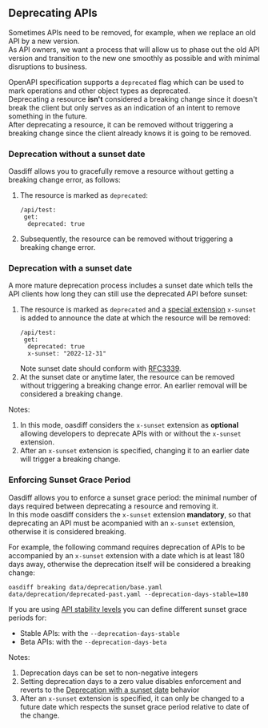 ## Deprecating APIs
Sometimes APIs need to be removed, for example, when we replace an old API by a new version.  
As API owners, we want a process that will allow us to phase out the old API version and transition to the new one smoothly as possible and with minimal disruptions to business.

OpenAPI specification supports a ```deprecated``` flag which can be used to mark operations and other object types as deprecated.  
Deprecating a resource **isn't** considered a breaking change since it doesn't break the client but only serves as an indication of an intent to remove something in the future.  
After deprecating a resource, it can be removed without triggering a breaking change since the client already knows it is going to be removed.

### Deprecation without a sunset date
Oasdiff allows you to gracefully remove a resource without getting a breaking change error, as follows:
1. The resource is marked as ```deprecated```:
   ```
   /api/test:
    get:
     deprecated: true
   ```
2. Subsequently, the resource can be removed without triggering a breaking change error.

### Deprecation with a sunset date
A more mature deprecation process includes a sunset date which tells the API clients how long they can still use the deprecated API before sunset:
1. The resource is marked as ```deprecated``` and a [special extension](https://swagger.io/specification/#specification-extensions) ```x-sunset``` is added to announce the date at which the resource will be removed:
   ```
   /api/test:
    get:
     deprecated: true
     x-sunset: "2022-12-31"
   ```
   Note sunset date should conform with [RFC3339](https://datatracker.ietf.org/doc/html/rfc3339).    
2. At the sunset date or anytime later, the resource can be removed without triggering a breaking change error. An earlier removal will be considered a breaking change.

Notes:
1. In this mode, oasdiff considers the `x-sunset` extension as **optional** allowing developers to deprecate APIs with or without the `x-sunset` extension.  
2. After an `x-sunset` extension is specified, changing it to an earlier date will trigger a breaking change.  

### Enforcing Sunset Grace Period
Oasdiff allows you to enforce a sunset grace period: the minimal number of days required between deprecating a resource and removing it.  
In this mode oasdiff considers the `x-sunset` extension **mandatory**, so that deprecating an API must be acompanied with an `x-sunset` extension, otherwise it is considered breaking.  

For example, the following command requires deprecation of APIs to be accompanied by an ```x-sunset``` extension with a date which is at least 180 days away, otherwise the deprecation itself will be considered a breaking change:
```
oasdiff breaking data/deprecation/base.yaml data/deprecation/deprecated-past.yaml --deprecation-days-stable=180
```

If you are using [API stability levels](STABILITY.md) you can define different sunset grace periods for:
- Stable APIs: with the `--deprecation-days-stable`
- Beta APIs: with the `--deprecation-days-beta`

Notes:
1. Deprecation days can be set to non-negative integers
2. Setting deprecation days to a zero value disables enforcement and reverts to the [Deprecation with a sunset date](#deprecation-with-a-sunset-date) behavior
2. After an `x-sunset` extension is specified, it can only be changed to a future date which respects the sunset grace period relative to date of the change.